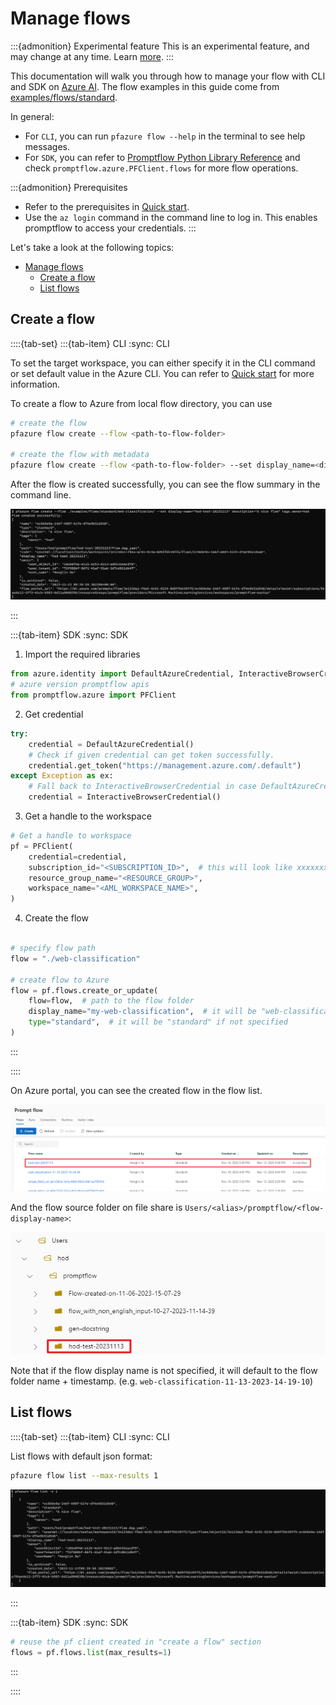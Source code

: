 # Manage flows

:::{admonition} Experimental feature
This is an experimental feature, and may change at any time. Learn [more](../../how-to-guides/faq.md#stable-vs-experimental).
:::

This documentation will walk you through how to manage your flow with CLI and SDK on [Azure AI](https://learn.microsoft.com/en-us/azure/machine-learning/prompt-flow/overview-what-is-prompt-flow?view=azureml-api-2). 
The flow examples in this guide come from [examples/flows/standard](https://github.com/microsoft/promptflow/tree/main/examples/flows/standard).

In general:
- For `CLI`, you can run `pfazure flow --help` in the terminal to see help messages.
- For `SDK`, you can refer to [Promptflow Python Library Reference](../../reference/python-library-reference/promptflow-azure/promptflow.rst) and check `promptflow.azure.PFClient.flows` for more flow operations.

:::{admonition} Prerequisites
- Refer to the prerequisites in [Quick start](./quick-start/index.md#prerequisites).
- Use the `az login` command in the command line to log in. This enables promptflow to access your credentials. 
:::

Let's take a look at the following topics:
- [Manage flows](#manage-flows)
  - [Create a flow](#create-a-flow)
  - [List flows](#list-flows)

## Create a flow

::::{tab-set}
:::{tab-item} CLI
:sync: CLI

To set the target workspace, you can either specify it in the CLI command or set default value in the Azure CLI.
You can refer to [Quick start](./quick-start/index.md#submit-a-run-to-workspace) for more information.

To create a flow to Azure from local flow directory, you can use 

```bash
# create the flow 
pfazure flow create --flow <path-to-flow-folder> 

# create the flow with metadata
pfazure flow create --flow <path-to-flow-folder> --set display_name=<display-name> description=<description> tags.key1=value1
```

After the flow is created successfully, you can see the flow summary in the command line.

![img](../../media/cloud/manage-flows/flow_create_0.png)


:::


:::{tab-item} SDK
:sync: SDK

1. Import the required libraries
```python
from azure.identity import DefaultAzureCredential, InteractiveBrowserCredential
# azure version promptflow apis
from promptflow.azure import PFClient
```

2. Get credential
```python
try:
    credential = DefaultAzureCredential()
    # Check if given credential can get token successfully.
    credential.get_token("https://management.azure.com/.default")
except Exception as ex:
    # Fall back to InteractiveBrowserCredential in case DefaultAzureCredential not work
    credential = InteractiveBrowserCredential()
```

3. Get a handle to the workspace
```python
# Get a handle to workspace
pf = PFClient(
    credential=credential,
    subscription_id="<SUBSCRIPTION_ID>",  # this will look like xxxxxxxx-xxxx-xxxx-xxxx-xxxxxxxxxxxx
    resource_group_name="<RESOURCE_GROUP>",
    workspace_name="<AML_WORKSPACE_NAME>",
)
```

4. Create the flow

```python

# specify flow path
flow = "./web-classification"

# create flow to Azure
flow = pf.flows.create_or_update(
    flow=flow,  # path to the flow folder
    display_name="my-web-classification",  # it will be "web-classification-{timestamp}" if not specified
    type="standard",  # it will be "standard" if not specified
)
```

:::

::::

On Azure portal, you can see the created flow in the flow list.

![img](../../media/cloud/manage-flows/flow_create_1.png)

And the flow source folder on file share is `Users/<alias>/promptflow/<flow-display-name>`:

![img](../../media/cloud/manage-flows/flow_create_2.png)

Note that if the flow display name is not specified, it will default to the flow folder name + timestamp. (e.g. `web-classification-11-13-2023-14-19-10`)

## List flows


::::{tab-set}
:::{tab-item} CLI
:sync: CLI

List flows with default json format:
```bash
pfazure flow list --max-results 1
```

![img](../../media/cloud/manage-flows/flow_list_0.png)



:::

:::{tab-item} SDK
:sync: SDK

```python
# reuse the pf client created in "create a flow" section
flows = pf.flows.list(max_results=1)
```

:::

::::